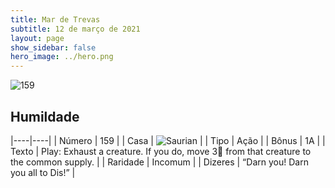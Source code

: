 ```yaml
---
title: Mar de Trevas
subtitle: 12 de março de 2021
layout: page
show_sidebar: false
hero_image: ../hero.png
---
```


![159](https://cdn.keyforgegame.com/media/card_front/pt/496_159_QQG7CHVFQMFW_pt.png)

## Humildade

|----|----|
| Número | 159 |
| Casa | ![Saurian](https://archonarcana.com/images/thumb/9/9e/Saurian_P.png/22px-Saurian_P.png "Sauro") |
| Tipo | Ação |
| Bônus | 1A |
| Texto | Play: Exhaust a creature. If you do, move 3 from that creature to the common supply. |
| Raridade | Incomum |
| Dizeres | “Darn you! Darn you all to Dis!” |
